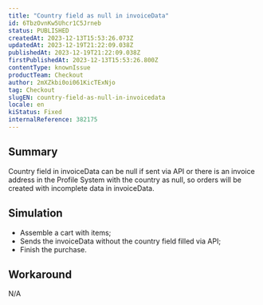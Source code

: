 ```yaml
---
title: "Country field as null in invoiceData"
id: 6TbzOvnKw5Uhcr1C5Jrneb
status: PUBLISHED
createdAt: 2023-12-13T15:53:26.073Z
updatedAt: 2023-12-19T21:22:09.038Z
publishedAt: 2023-12-19T21:22:09.038Z
firstPublishedAt: 2023-12-13T15:53:26.800Z
contentType: knownIssue
productTeam: Checkout
author: 2mXZkbi0oi061KicTExNjo
tag: Checkout
slugEN: country-field-as-null-in-invoicedata
locale: en
kiStatus: Fixed
internalReference: 382175
---
```


## Summary


Country field in invoiceData can be null if sent via API or there is an invoice address in the Profile System with the country as null, so orders will be created with incomplete data in invoiceData.


##

## Simulation



- Assemble a cart with items;
- Sends the invoiceData without the country field filled via API;
- Finish the purchase.


##

## Workaround


N/A



